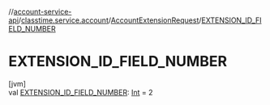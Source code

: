 //[account-service-api](../../../index.md)/[classtime.service.account](../index.md)/[AccountExtensionRequest](index.md)/[EXTENSION_ID_FIELD_NUMBER](-e-x-t-e-n-s-i-o-n_-i-d_-f-i-e-l-d_-n-u-m-b-e-r.md)

# EXTENSION_ID_FIELD_NUMBER

[jvm]\
val [EXTENSION_ID_FIELD_NUMBER](-e-x-t-e-n-s-i-o-n_-i-d_-f-i-e-l-d_-n-u-m-b-e-r.md): [Int](https://kotlinlang.org/api/latest/jvm/stdlib/kotlin/-int/index.html) = 2
